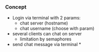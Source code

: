 ### Concept
* Login via terminal with 2 params:
  * chat server (hostname)
  * chat username (choose with param)
* several clients can chat on server
  * limitation by semaphores
* send chat message via terminal
  * 
